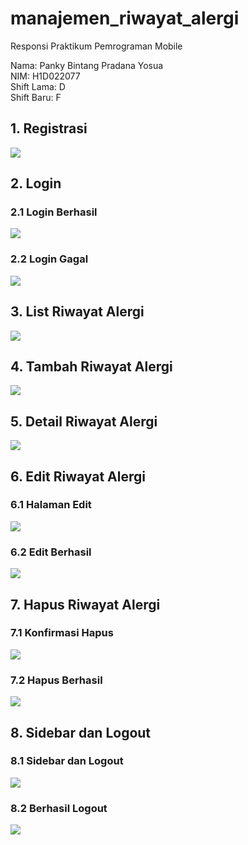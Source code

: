 # manajemen_riwayat_alergi

Responsi Praktikum Pemrograman Mobile

Nama: Panky Bintang Pradana Yosua <br>
NIM: H1D022077 <br>
Shift Lama: D <br>
Shift Baru: F <br>

## 1. Registrasi

![](/snapshots/registrasi.png)

## 2. Login

### 2.1 Login Berhasil

![](/snapshots/login%20beneran.png)

### 2.2 Login Gagal

![](/snapshots/login%20gagal.png)

## 3. List Riwayat Alergi

![](/snapshots/list%20riwayat%20alergi.png)

## 4. Tambah Riwayat Alergi

![](/snapshots/tambah%20riwayat%20alergi.png)

## 5. Detail Riwayat Alergi

![](/snapshots/detail%20riwayat%20alergi.png)

## 6. Edit Riwayat Alergi

### 6.1 Halaman Edit

![](/snapshots/ubah.png)

### 6.2 Edit Berhasil

![](/snapshots/berhasil%20ubah.png)

## 7. Hapus Riwayat Alergi

### 7.1 Konfirmasi Hapus

![](/snapshots/konfirmasi%20hapus.png)

### 7.2 Hapus Berhasil

![](/snapshots/berhasil%20hapus.png)

## 8. Sidebar dan Logout

### 8.1 Sidebar dan Logout

![](/snapshots/sidebar%20logout.png)

### 8.2 Berhasil Logout

![](/snapshots/berhasil%20logout.png)
